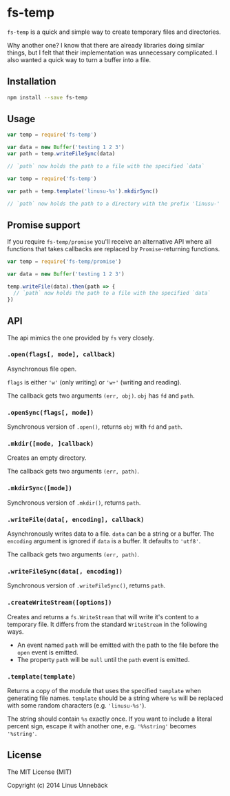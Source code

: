 
# fs-temp

`fs-temp` is a quick and simple way to create temporary files and directories.

Why another one? I know that there are already libraries doing similar things,
but I felt that their implementation was unnecessary complicated. I also wanted
a quick way to turn a buffer into a file.

## Installation

```sh
npm install --save fs-temp
```

## Usage

```js
var temp = require('fs-temp')

var data = new Buffer('testing 1 2 3')
var path = temp.writeFileSync(data)

// `path` now holds the path to a file with the specified `data`
```

```js
var temp = require('fs-temp')

var path = temp.template('linusu-%s').mkdirSync()

// `path` now holds the path to a directory with the prefix 'linusu-'
```

## Promise support

If you require `fs-temp/promise` you'll receive an alternative API where all
functions that takes callbacks are replaced by `Promise`-returning functions.

```js
var temp = require('fs-temp/promise')

var data = new Buffer('testing 1 2 3')

temp.writeFile(data).then(path => {
  // `path` now holds the path to a file with the specified `data`
})
```

## API

The api mimics the one provided by `fs` very closely.

### `.open(flags[, mode], callback)`

Asynchronous file open.

`flags` is either `'w'` (only writing) or `'w+'` (writing and reading).

The callback gets two arguments `(err, obj)`. `obj` has `fd` and `path`.

### `.openSync(flags[, mode])`

Synchronous version of `.open()`, returns `obj` with `fd` and `path`.

### `.mkdir([mode, ]callback)`

Creates an empty directory.

The callback gets two arguments `(err, path)`.

### `.mkdirSync([mode])`

Synchronous version of `.mkdir()`, returns `path`.

### `.writeFile(data[, encoding], callback)`

Asynchronously writes data to a file. `data` can be a string or a buffer. The
`encoding` argument is ignored if `data` is a buffer. It defaults to `'utf8'`.

The callback gets two arguments `(err, path)`.

### `.writeFileSync(data[, encoding])`

Synchronous version of `.writeFileSync()`, returns `path`.

### `.createWriteStream([options])`

Creates and returns a `fs.WriteStream` that will write it's content to a
temporary file. It differs from the standard `WriteStream` in the following
ways.

 - An event named `path` will be emitted with the path to the file before the
   `open` event is emitted.
 - The property `path` will be `null` until the `path` event is emitted.

### `.template(template)`

Returns a copy of the module that uses the specified `template` when generating
file names. `template` should be a string where `%s` will be replaced with some
random characters (e.g. `'linusu-%s'`).

The string should contain `%s` exactly once. If you want to include a literal
percent sign, escape it with another one, e.g. `'%%string'` becomes `'%string'`.

## License

The MIT License (MIT)

Copyright (c) 2014 Linus Unnebäck
